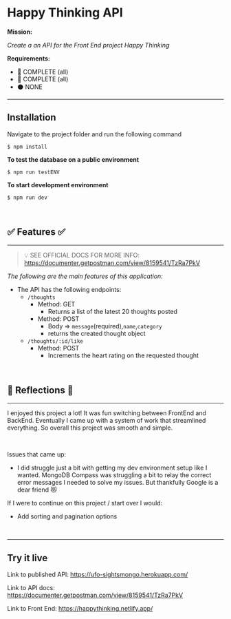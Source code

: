 # Happy Thinking API

**Mission:** 

*Create a an API for the Front End project Happy Thinking*

**Requirements:**
- 🔵 COMPLETE (all)
- 🔴 COMPLETE (all)
- ⚫ NONE


***

## Installation

Navigate to the project folder and run the following command

```
$ npm install
```

**To test the database on a public environment**

```
$ npm run testENV
```
**To start development environment**

```
$ npm run dev
```
<br>

## ✅ Features ✅
***


> 💡 SEE OFFICIAL DOCS FOR MORE INFO: https://documenter.getpostman.com/view/8159541/TzRa7PkV


*The following are the main features of this application:*
  * The API has the following endpoints:
    * `/thoughts`
      * Method: GET
        * Returns a list of the latest 20 thoughts posted
      * Method: POST
        * Body => `message`(required),`name`,`category`
        * returns the created thought object 
    * `/thoughts/:id/like`
      * Method: POST
        * Increments the heart rating on the requested thought

<br>

## 💭 Reflections 💭
***
I enjoyed this project a lot! It was fun switching between FrontEnd and BackEnd. Eventually I came up with a system of work that streamlined everything. So overall this project was smooth and simple.

<br>

Issues that came up:
- I did struggle just a bit with getting my dev environment setup like I wanted. MongoDB Compass was struggling a bit to relay the correct error messages I needed to solve my issues. But thankfully Google is a dear friend 😻 


If I were to continue on this project / start over I would:
- Add sorting and pagination options

<br>

***

## Try it live
Link to published API: https://ufo-sightsmongo.herokuapp.com/

Link to API docs: https://documenter.getpostman.com/view/8159541/TzRa7PkV

Link to Front End: https://happythinking.netlify.app/